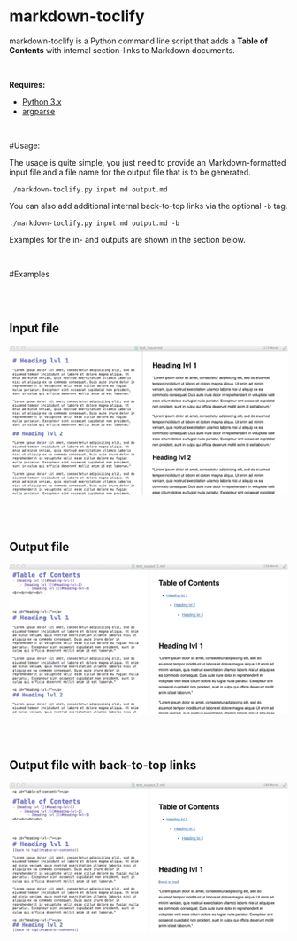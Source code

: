 markdown-toclify
================

markdown-toclify is a Python command line script that adds a **Table of Contents** with internal section-links to Markdown documents.

<br>

**Requires:**  

- [Python 3.x](https://www.python.org/downloads/)
- [argparse](https://pypi.python.org/pypi/argparse)


<br>

#Usage:

The usage is quite simple, you just need to provide an Markdown-formatted input file and a file name for the output file that is to be generated.

	./markdown-toclify.py input.md output.md
	
You can also add additional internal back-to-top links via the optional `-b` tag.

	./markdown-toclify.py input.md output.md -b
	
	
Examples for the in- and outputs are shown in the section below.


<br>

#Examples

<br>
<br>

## Input file

![Input file](./images/test_input.png)

<br>
<br>

## Output file

![Output file 1](./images/test_output_1.png)


<br>
<br>

## Output file with back-to-top links

![Output file 1](./images/test_output_2.png)